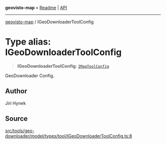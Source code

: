 **geovisto-map** • [Readme](../README.md) \| [API](../globals.md)

***

[geovisto-map](../README.md) / IGeoDownloaderToolConfig

# Type alias: IGeoDownloaderToolConfig

> **IGeoDownloaderToolConfig**: [`IMapToolConfig`](IMapToolConfig.md)

GeoDownloader Config.

## Author

Jiri Hynek

## Source

[src/tools/geo-downloader/model/types/tool/IGeoDownloaderToolConfig.ts:8](https://github.com/geovisto/geovisto-map/blob/e22d774889dbc28cc1ec62933ecf6bab6690f172/src/tools/geo-downloader/model/types/tool/IGeoDownloaderToolConfig.ts#L8)
